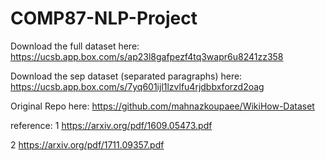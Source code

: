 # COMP87-NLP-Project

Download the full dataset here: https://ucsb.app.box.com/s/ap23l8gafpezf4tq3wapr6u8241zz358

Download the sep dataset (separated paragraphs) here: https://ucsb.app.box.com/s/7yq601ijl1lzvlfu4rjdbbxforzd2oag

Original Repo here: https://github.com/mahnazkoupaee/WikiHow-Dataset

reference:
1 https://arxiv.org/pdf/1609.05473.pdf

2 https://arxiv.org/pdf/1711.09357.pdf
